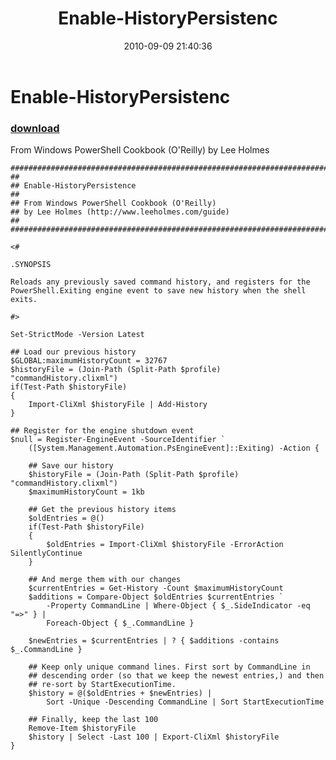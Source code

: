 ﻿---
pid:            2139
parent:         0
children:       
poster:         Lee Holmes
title:          Enable-HistoryPersistenc
date:           2010-09-09 21:40:36
description:    From Windows PowerShell Cookbook (O'Reilly) by Lee Holmes
format:         posh
---

# Enable-HistoryPersistenc

### [download](2139.ps1)  

From Windows PowerShell Cookbook (O'Reilly) by Lee Holmes

```posh
##############################################################################
##
## Enable-HistoryPersistence
##
## From Windows PowerShell Cookbook (O'Reilly)
## by Lee Holmes (http://www.leeholmes.com/guide)
##
##############################################################################

<#

.SYNOPSIS

Reloads any previously saved command history, and registers for the
PowerShell.Exiting engine event to save new history when the shell
exits.

#>

Set-StrictMode -Version Latest

## Load our previous history
$GLOBAL:maximumHistoryCount = 32767
$historyFile = (Join-Path (Split-Path $profile) "commandHistory.clixml")
if(Test-Path $historyFile)
{
    Import-CliXml $historyFile | Add-History
}

## Register for the engine shutdown event
$null = Register-EngineEvent -SourceIdentifier `
    ([System.Management.Automation.PsEngineEvent]::Exiting) -Action {

    ## Save our history
    $historyFile = (Join-Path (Split-Path $profile) "commandHistory.clixml")
    $maximumHistoryCount = 1kb

    ## Get the previous history items
    $oldEntries = @()
    if(Test-Path $historyFile)
    {
        $oldEntries = Import-CliXml $historyFile -ErrorAction SilentlyContinue
    }

    ## And merge them with our changes
    $currentEntries = Get-History -Count $maximumHistoryCount
    $additions = Compare-Object $oldEntries $currentEntries `
        -Property CommandLine | Where-Object { $_.SideIndicator -eq "=>" } |
        Foreach-Object { $_.CommandLine }

    $newEntries = $currentEntries | ? { $additions -contains $_.CommandLine }

    ## Keep only unique command lines. First sort by CommandLine in
    ## descending order (so that we keep the newest entries,) and then
    ## re-sort by StartExecutionTime.
    $history = @($oldEntries + $newEntries) |
        Sort -Unique -Descending CommandLine | Sort StartExecutionTime

    ## Finally, keep the last 100
    Remove-Item $historyFile
    $history | Select -Last 100 | Export-CliXml $historyFile
}
```
